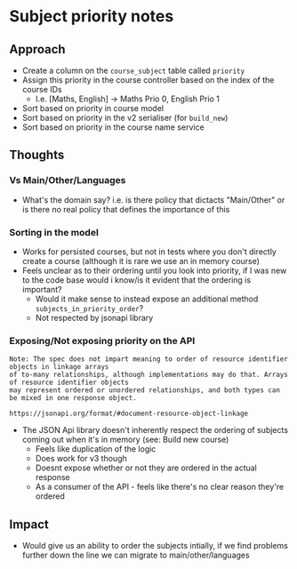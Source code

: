 # Subject priority notes

## Approach

- Create a column on the `course_subject` table called `priority`
- Assign this priority in the course controller based on the index of the course IDs
  - I.e. [Maths, English] -> Maths Prio 0, English Prio 1
- Sort based on priority in course model
- Sort based on priority in the v2 serialiser (for `build_new`)
- Sort based on priority in the course name service

## Thoughts

### Vs Main/Other/Languages

- What's the domain say? i.e. is there policy that dictacts "Main/Other" or is there no real policy that defines the importance of this

### Sorting in the model

- Works for persisted courses, but not in tests where you don't directly create a course (although it is rare we use an in memory course)
- Feels unclear as to their ordering until you look into priority, if I was new to the code base would i know/is it evident that the ordering is important?
  - Would it make sense to instead expose an additional method `subjects_in_priority_order`?
  - Not respected by jsonapi library

### Exposing/Not exposing priority on the API

```
Note: The spec does not impart meaning to order of resource identifier objects in linkage arrays 
of to-many relationships, although implementations may do that. Arrays of resource identifier objects 
may represent ordered or unordered relationships, and both types can be mixed in one response object.

https://jsonapi.org/format/#document-resource-object-linkage
```

- The JSON Api library doesn't inherently respect the ordering of subjects coming out when it's in memory (see: Build new course)
  - Feels like duplication of the logic
  - Does work for v3 though
  - Doesnt expose whether or not they are ordered in the actual response
  - As a consumer of the API - feels like there's no clear reason they're ordered

## Impact

- Would give us an ability to order the subjects intially, if we find problems further down the line we can migrate to main/other/languages

